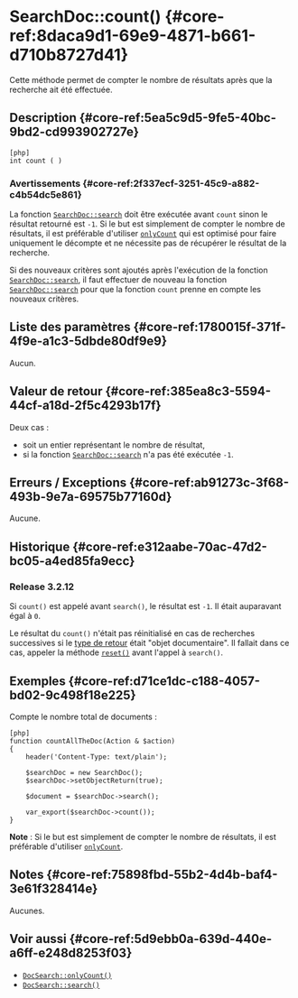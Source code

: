 # SearchDoc::count() {#core-ref:8daca9d1-69e9-4871-b661-d710b8727d41}

<div class="short-description">
Cette méthode permet de compter le nombre de résultats après que la recherche ait
été effectuée.
</div>


## Description {#core-ref:5ea5c9d5-9fe5-40bc-9bd2-cd993902727e}

    [php]
    int count ( )


### Avertissements {#core-ref:2f337ecf-3251-45c9-a882-c4b54dc5e861}

La fonction [`SearchDoc::search`][search] doit être exécutée avant `count` sinon
le résultat retourné est `-1`. Si le but est simplement de compter le nombre de
résultats, il est préférable d'utiliser [`onlyCount`][onlyCount] qui est
optimisé pour faire uniquement le décompte et ne nécessite pas de récupérer le
résultat de la recherche.

Si des nouveaux critères sont ajoutés après l'exécution de la fonction
[`SearchDoc::search`][search], il faut effectuer de nouveau la fonction
[`SearchDoc::search`][search] pour que la fonction `count` prenne en compte les
nouveaux critères.

## Liste des paramètres {#core-ref:1780015f-371f-4f9e-a1c3-5dbde80df9e9}

Aucun.

## Valeur de retour {#core-ref:385ea8c3-5594-44cf-a18d-2f5c4293b17f}

Deux cas :

* soit un entier représentant le nombre de résultat,
* si la fonction [`SearchDoc::search`][search] n'a pas été exécutée `-1`.

## Erreurs / Exceptions {#core-ref:ab91273c-3f68-493b-9e7a-69575b77160d}

Aucune.

## Historique {#core-ref:e312aabe-70ac-47d2-bc05-a4ed85fa9ecc}

### Release 3.2.12

Si `count()` est appelé avant `search()`, le résultat est `-1`. Il était
auparavant égal à `0`.

Le résultat du `count()` n'était pas réinitialisé en cas de recherches
successives si le [type de retour][setobjectreturn] était "objet documentaire".
Il fallait dans ce cas, appeler la méthode [`reset()`][reset] avant l'appel à
`search()`.

## Exemples {#core-ref:d71ce1dc-c188-4057-bd02-9c498f18e225}

Compte le nombre total de documents :

    [php]
    function countAllTheDoc(Action & $action)
    {
        header('Content-Type: text/plain');
        
        $searchDoc = new SearchDoc();
        $searchDoc->setObjectReturn(true);
        
        $document = $searchDoc->search();
        
        var_export($searchDoc->count());
    }

**Note** : Si le but est simplement de compter le nombre de
résultats, il est préférable d'utiliser [`onlyCount`][onlyCount].

## Notes {#core-ref:75898fbd-55b2-4d4b-baf4-3e61f328414e}

Aucunes.

## Voir aussi {#core-ref:5d9ebb0a-639d-440e-a6ff-e248d8253f03}

*   [`DocSearch::onlyCount()`][onlyCount]
*   [`DocSearch::search()`][search]

<!-- links -->

[search]:       #core-ref:6f5cc024-66e4-429e-9071-67d4523a8e08
[onlyCount]:    #core-ref:2d43be1a-1991-42dd-a25d-5c3bb0b393fa
[reset]:        #core-ref:39efa6f3-4d70-452c-b14b-891adca3a56d
[setobjectreturn]: #core-ref:3a0b4882-81ff-4030-9f60-a0ed0ff1f958